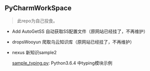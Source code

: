 ## PyCharmWorkSpace
> 此repo为自己投食。

* Add AutoGetSS 自动获取SS配置文件（原网站已经挂了，不再维护）
* dropsWooyun   爬取乌云知识库（原网站已经挂了，不再维护）
* nexus 新知识sample2

    [sample_typing.py](blob/master/nexus/sample_typing.py): Python3.6.4 中typing模块示例